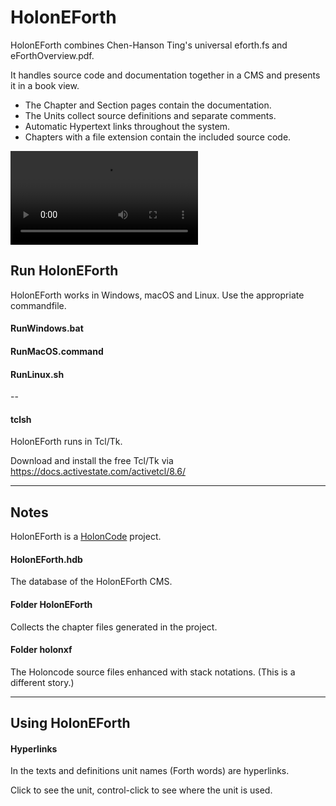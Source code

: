 # HolonEForth

HolonEForth combines Chen-Hanson Ting's universal eforth.fs and eForthOverview.pdf.

It handles source code and documentation together in a CMS and presents it in a book view.

- The Chapter and Section pages contain the documentation.
- The Units collect source definitions and separate comments.
- Automatic Hypertext links throughout the system.
- Chapters with a file extension contain the included source code.


![EForth-File](./Reference/holontest.mov)



## Run HolonEForth

HolonEForth works in Windows, macOS and Linux. Use the appropriate commandfile.

#### RunWindows.bat

#### RunMacOS.command

####  RunLinux.sh

--

#### tclsh

HolonEForth runs in Tcl/Tk. 

Download and install the free Tcl/Tk via https://docs.activestate.com/activetcl/8.6/



---

## Notes

HolonEForth is a [HolonCode](https://github.com/wejgaard/HolonCode) project. 

#### HolonEForth.hdb

The database of the HolonEForth CMS. 

#### Folder HolonEForth

Collects the chapter files generated in the project.

#### Folder holonxf

The Holoncode source files enhanced with stack notations. (This is a different story.)


---

## Using HolonEForth

#### Hyperlinks

In the texts and definitions unit names (Forth words) are hyperlinks.

Click to see the unit, control-click to see where the unit is used.









